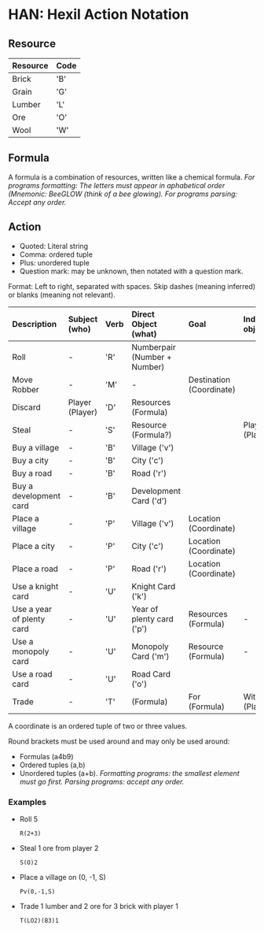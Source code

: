 # HAN: Hexil Action Notation

## Resource

| Resource | Code |
| -------- | ---- |
| Brick    | 'B'  |
| Grain    | 'G'  |
| Lumber   | 'L'  |
| Ore      | 'O'  |
| Wool     | 'W'  |

## Formula

A formula is a combination of resources, written like a chemical formula. _For
programs formatting: The letters must appear in aphabetical order (Mnemonic:
BeeGLOW (think of a bee glowing)._ _For programs parsing: Accept any order._

## Action

-   Quoted: Literal string
-   Comma: ordered tuple
-   Plus: unordered tuple
-   Question mark: may be unknown, then notated with a question mark.

Format: Left to right, separated with spaces. Skip dashes (meaning inferred) or
blanks (meaning not relevant).

| Description               | Subject (who)   | Verb | Direct Object (what)         | Goal                     | Indirect object |
| :------------------------ | :-------------- | :--- | :--------------------------- | :----------------------- | :-------------- |
| Roll                      | -               | 'R'  | Numberpair (Number + Number) |                          |                 |
| Move Robber               | -               | 'M'  | -                            | Destination (Coordinate) |                 |
| Discard                   | Player (Player) | 'D'  | Resources (Formula)          |                          |                 |
| Steal                     | -               | 'S'  | Resource (Formula?)          |                          | Player (Player) |
| Buy a village             | -               | 'B'  | Village ('v')                |                          |                 |
| Buy a city                | -               | 'B'  | City ('c')                   |                          |                 |
| Buy a road                | -               | 'B'  | Road ('r')                   |                          |                 |
| Buy a development card    | -               | 'B'  | Development Card ('d')       |                          |                 |
| Place a village           | -               | 'P'  | Village ('v')                | Location (Coordinate)    |                 |
| Place a city              | -               | 'P'  | City ('c')                   | Location (Coordinate)    |                 |
| Place a road              | -               | 'P'  | Road ('r')                   | Location (Coordinate)    |                 |
| Use a knight card         | -               | 'U'  | Knight Card ('k')            |                          |                 |
| Use a year of plenty card | -               | 'U'  | Year of plenty card ('p')    | Resources (Formula)      | -               |
| Use a monopoly card       | -               | 'U'  | Monopoly Card ('m')          | Resource (Formula)       | -               |
| Use a road card           | -               | 'U'  | Road Card ('o')              |                          |                 |
| Trade                     | -               | 'T'  | (Formula)                    | For (Formula)            | With (Player)   |

A coordinate is an ordered tuple of two or three values.

Round brackets must be used around and may only be used around:

-   Formulas (a4b9)
-   Ordered tuples (a,b)
-   Unordered tuples (a+b). _Formatting programs: the smallest element must go
    first. Parsing programs: accept any order._

### Examples

-   Roll 5

    `R(2+3)`

-   Steal 1 ore from player 2

    `S(O)2`

-   Place a village on (0, -1, S)

    `Pv(0,-1,S)`

-   Trade 1 lumber and 2 ore for 3 brick with player 1

    `T(LO2)(B3)1`
